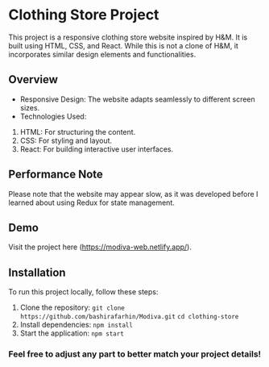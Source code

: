 # Clothing Store Project
This project is a responsive clothing store website inspired by H&M. It is built using HTML, CSS, and React. While this is not a clone of H&M, it incorporates similar design elements and functionalities.

## Overview
* Responsive Design: The website adapts seamlessly to different screen sizes.
* Technologies Used:
 1. HTML: For structuring the content.
 2. CSS: For styling and layout.
 3. React: For building interactive user interfaces.

## Performance Note
Please note that the website may appear slow, as it was developed before I learned about using Redux for state management.

## Demo
Visit the project here (https://modiva-web.netlify.app/).

## Installation
To run this project locally, follow these steps:

1. Clone the repository:
 `git clone https://github.com/bashirafarhin/Modiva.git`
 `cd clothing-store`
2. Install dependencies:
 `npm install`
3. Start the application:
 `npm start`
### Feel free to adjust any part to better match your project details!
